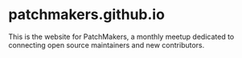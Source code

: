 # patchmakers.github.io

This is the website for PatchMakers, a monthly meetup dedicated to connecting open source maintainers and new contributors.
